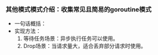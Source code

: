 ### 其他模式模式介绍：收集常见且简易的goroutine模式

- 一句话概括：
- 实现方法：
    1. 等待任务场景：异步执行任务可以使用。
    2. Drop场景：当请求量大，适合丢弃部分请求时使用。
  
  

